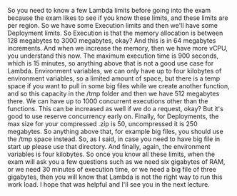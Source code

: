 
<v Instructor>So you need to know a few Lambda limits</v>
before going into the exam
because the exam likes to see if you know these limits,
and these limits are per region.
So we have some Execution limits
and then we'll have some Deployment limits.
So Execution is that the memory allocation
is between 128 megabytes to 3000 megabytes, okay?
And this is in 64 megabytes increments.
And when we increase the memory,
then we have more vCPU, you understand this now.
The maximum execution time is 900 seconds,
which is 15 minutes,
so anything above that is not a good use case for Lambda.
Environment variables, we can only have up to four kilobytes
of environment variables, so a limited amount of space,
but there is a temp space if you want to pull in
some big files while we create another function,
and so this capacity in the /tmp folder
and then we have 512 megabytes there.
We can have up to 1000 concurrent executions
other than the functions.
This can be increased as well if we do a request, okay?
But it's good to use reserve concurrency early on.
Finally, for Deployments, the max size
for your compressed .zip is 50,
uncompressed it is 250 megabytes.
So anything above that, for example big files,
you should use the /tmp space instead.
So, as I said, in case you need to have big file in start up
please use that directory.
And finally, again, the environment variables
is four kilobytes.
So once you know all these limits,
when the exam will ask you a few questions
such as we need six gigabytes of RAM,
or we need 30 minutes of execution time,
or we need a big file of three gigabytes,
then you will know that Lambda is not
the right way to run this work load.
I hope that was helpful
and I'll see you in the next lecture.